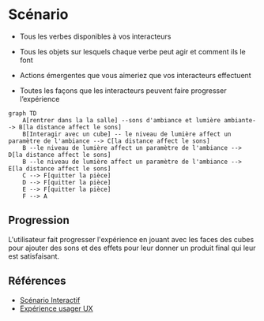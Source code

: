 # Scénario

<!-- Ici mettre tous les documents et références concernant la scéanrisation de l'expérience   -->

* Tous les verbes disponibles à vos interacteurs

* Tous les objets sur lesquels chaque verbe peut agir et comment ils le font

* Actions émergentes que vous aimeriez que vos interacteurs effectuent

* Toutes les façons que les interacteurs peuvent faire progresser l’expérience

```mermaid
graph TD
    A[rentrer dans la la salle] --sons d'ambiance et lumière ambiante--> B[la distance affect le sons]
    B[Interagir avec un cube] -- le niveau de lumière affect un paramètre de l'ambiance --> C[la distance affect le sons]
    B --le niveau de lumière affect un paramètre de l'ambiance --> D[la distance affect le sons]
    B --le niveau de lumière affect un paramètre de l'ambiance --> E[la distance affect le sons]
    C --> F[quitter la pièce]
    D --> F[quitter la pièce]
    E --> F[quitter la pièce]
    F --> A
```

## Progression
L'utilisateur fait progresser l'expérience en jouant avec les faces des cubes pour ajouter des sons et des effets pour leur donner un produit final qui leur est satisfaisant.

## Références

* [Scénario Interactif](https://tim-montmorency.com/582523-gestion/#/contenus/2_scenarisation/20_scenario/20_interactif/)
* [Expérience usager UX](https://tim-montmorency.com/582523-gestion/#/contenus/2_scenarisation/20_scenario/40_ux/)


